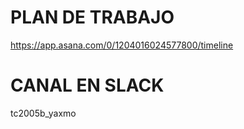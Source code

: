 # PLAN DE TRABAJO 
https://app.asana.com/0/1204016024577800/timeline

# CANAL EN SLACK
tc2005b_yaxmo

